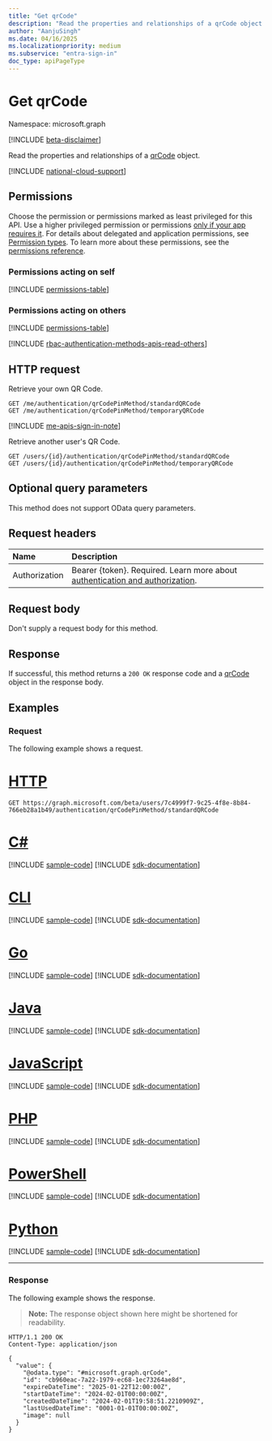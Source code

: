 ```yaml
---
title: "Get qrCode"
description: "Read the properties and relationships of a qrCode object."
author: "AanjuSingh"
ms.date: 04/16/2025
ms.localizationpriority: medium
ms.subservice: "entra-sign-in"
doc_type: apiPageType
---
```


# Get qrCode

Namespace: microsoft.graph

[!INCLUDE [beta-disclaimer](../../includes/beta-disclaimer.md)]

Read the properties and relationships of a [qrCode](../resources/qrcode.md) object.

[!INCLUDE [national-cloud-support](../../includes/global-only.md)]

## Permissions

Choose the permission or permissions marked as least privileged for this API. Use a higher privileged permission or permissions [only if your app requires it](/graph/permissions-overview#best-practices-for-using-microsoft-graph-permissions). For details about delegated and application permissions, see [Permission types](/graph/permissions-overview#permission-types). To learn more about these permissions, see the [permissions reference](/graph/permissions-reference).

### Permissions acting on self

<!-- { "blockType": "ignored"  } -->
[!INCLUDE [permissions-table](../includes/permissions/qrcode-get-permissions.md)]

### Permissions acting on others

<!-- { "blockType": "ignored"  } -->
[!INCLUDE [permissions-table](../includes/permissions/qrcode-get-2-permissions.md)]

[!INCLUDE [rbac-authentication-methods-apis-read-others](../includes/rbac-for-apis/rbac-authentication-methods-apis-read-others.md)]

## HTTP request

Retrieve your own QR Code.
<!-- { "blockType": "ignored" } -->
``` http
GET /me/authentication/qrCodePinMethod/standardQRCode
GET /me/authentication/qrCodePinMethod/temporaryQRCode
```

[!INCLUDE [me-apis-sign-in-note](../includes/me-apis-sign-in-note.md)]

Retrieve another user's QR Code.
<!-- { "blockType": "ignored" } -->
``` http
GET /users/{id}/authentication/qrCodePinMethod/standardQRCode
GET /users/{id}/authentication/qrCodePinMethod/temporaryQRCode
```

## Optional query parameters

This method does not support OData query parameters.

## Request headers

|Name|Description|
|:---|:---|
|Authorization|Bearer {token}. Required. Learn more about [authentication and authorization](/graph/auth/auth-concepts).|

## Request body

Don't supply a request body for this method.

## Response

If successful, this method returns a `200 OK` response code and a [qrCode](../resources/qrcode.md) object in the response body.

## Examples

### Request

The following example shows a request.
# [HTTP](#tab/http)
<!-- {
  "blockType": "request",
  "name": "get_qrcode"
}
-->
``` http
GET https://graph.microsoft.com/beta/users/7c4999f7-9c25-4f8e-8b84-766eb28a1b49/authentication/qrCodePinMethod/standardQRCode
```

# [C#](#tab/csharp)
[!INCLUDE [sample-code](../includes/snippets/csharp/get-qrcode-csharp-snippets.md)]
[!INCLUDE [sdk-documentation](../includes/snippets/snippets-sdk-documentation-link.md)]

# [CLI](#tab/cli)
[!INCLUDE [sample-code](../includes/snippets/cli/get-qrcode-cli-snippets.md)]
[!INCLUDE [sdk-documentation](../includes/snippets/snippets-sdk-documentation-link.md)]

# [Go](#tab/go)
[!INCLUDE [sample-code](../includes/snippets/go/get-qrcode-go-snippets.md)]
[!INCLUDE [sdk-documentation](../includes/snippets/snippets-sdk-documentation-link.md)]

# [Java](#tab/java)
[!INCLUDE [sample-code](../includes/snippets/java/get-qrcode-java-snippets.md)]
[!INCLUDE [sdk-documentation](../includes/snippets/snippets-sdk-documentation-link.md)]

# [JavaScript](#tab/javascript)
[!INCLUDE [sample-code](../includes/snippets/javascript/get-qrcode-javascript-snippets.md)]
[!INCLUDE [sdk-documentation](../includes/snippets/snippets-sdk-documentation-link.md)]

# [PHP](#tab/php)
[!INCLUDE [sample-code](../includes/snippets/php/get-qrcode-php-snippets.md)]
[!INCLUDE [sdk-documentation](../includes/snippets/snippets-sdk-documentation-link.md)]

# [PowerShell](#tab/powershell)
[!INCLUDE [sample-code](../includes/snippets/powershell/get-qrcode-powershell-snippets.md)]
[!INCLUDE [sdk-documentation](../includes/snippets/snippets-sdk-documentation-link.md)]

# [Python](#tab/python)
[!INCLUDE [sample-code](../includes/snippets/python/get-qrcode-python-snippets.md)]
[!INCLUDE [sdk-documentation](../includes/snippets/snippets-sdk-documentation-link.md)]

---

### Response

The following example shows the response.
>**Note:** The response object shown here might be shortened for readability.
<!-- {
  "blockType": "response",
  "truncated": true,
  "@odata.type": "microsoft.graph.qrCode"
}
-->
``` http
HTTP/1.1 200 OK
Content-Type: application/json

{
  "value": {
    "@odata.type": "#microsoft.graph.qrCode",
    "id": "cb960eac-7a22-1979-ec68-1ec73264ae8d",
    "expireDateTime": "2025-01-22T12:00:00Z",
    "startDateTime": "2024-02-01T00:00:00Z",
    "createdDateTime": "2024-02-01T19:58:51.2210909Z",
    "lastUsedDateTime": "0001-01-01T00:00:00Z",
    "image": null
  }
}
```

